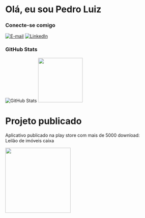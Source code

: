 # Olá, eu sou Pedro Luiz
### Conecte-se comigo

[![E-mail](https://img.shields.io/badge/-Email-000?style=for-the-badge&logo=microsoft-outlook&logoColor=E94D5F)](mailto:luizsfl@hotmail.com)
[![LinkedIn](https://img.shields.io/badge/-LinkedIn-000?style=for-the-badge&logo=linkedin&logoColor=30A3DC)](https://www.linkedin.com/in/luiz-1ferreira/)

### GitHub Stats
<div>

![GitHub Stats](https://github-readme-stats.vercel.app/api?username=luizsfl&theme=transparent&bg_color=000&border_color=30A3DC&show_icons=true&icon_color=30A3DC&title_color=E94D5F&text_color=FFF)
   <img height="140cm" src="https://github-readme-stats.vercel.app/api/top-langs/?username=luizsfl&layout=compact&langs_count=16&theme=dark"/>
</div>


# Projeto publicado

Aplicativo publicado na play store com mais de 5000 download: 
<br />
Leilão de imóveis caixa

<a href="https://play.google.com/store/apps/details?id=pedroluiz.projeto.imovis" target="_blank">
  
  <img src="https://user-images.githubusercontent.com/70184804/216864432-484afbbd-6755-4cab-b7c9-60cd07f5faef.png"  width="205" height="205" >

</a>

